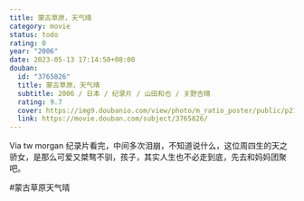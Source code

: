 ```yaml
---
title: 蒙古草原，天气晴
category: movie
status: todo
rating: 0
year: "2006"
date: 2023-05-13 17:14:50+08:00
douban:
  id: "3765826"
  title: 蒙古草原，天气晴
  subtitle: 2006 / 日本 / 纪录片 / 山田和也 / 关野吉晴
  rating: 9.7
  cover: https://img9.doubanio.com/view/photo/m_ratio_poster/public/p2153663114.jpg
  link: https://movie.douban.com/subject/3765826/
---
```


Via tw morgan 纪录片看完，中间多次泪崩，不知道说什么，这位周四生的天之骄女，是那么可爱又桀骜不驯，孩子，其实人生也不必走到底，先去和妈妈团聚吧。

#蒙古草原天气晴
